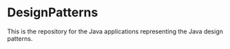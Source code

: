 # DesignPatterns
This is the repository for the Java applications representing the Java design patterns.

